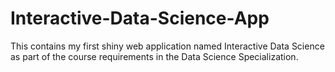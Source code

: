 # Interactive-Data-Science-App
This contains my first shiny web application named Interactive Data Science as part of the course requirements in the Data Science Specialization. 
